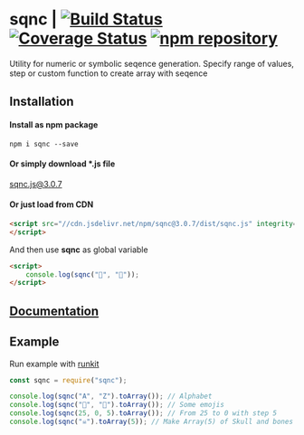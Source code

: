 # sqnc | [![Build Status](https://travis-ci.org/forceuser/sqnc.svg?branch=master)](https://travis-ci.org/forceuser/sqnc) [![Coverage Status](https://img.shields.io/codecov/c/github/forceuser/sqnc/master.svg)](https://codecov.io/gh/forceuser/sqnc) [![npm repository](https://img.shields.io/npm/v/sqnc.svg)](https://www.npmjs.com/package/sqnc)

Utility for numeric or symbolic seqence generation. Specify range of values, step or custom function to create array with seqence

## Installation

#### Install as npm package

```shell
npm i sqnc --save
```

#### Or simply download \*.js file

[sqnc.js@3.0.7](https://github.com/forceuser/sqnc/releases/download/3.0.7/sqnc.js)

#### Or just load from CDN

```html
<script src="//cdn.jsdelivr.net/npm/sqnc@3.0.7/dist/sqnc.js" integrity="sha512-3tikuegV0rx0lArqTp53bFeEFfgc9E9HuBpFkX2TqxP7PkIJ2Pdn/iMmUfna5VsUdEjN1fX6j1u2sgSbe0eGgQ==" crossorigin="anonymous">
</script>
```

And then use **sqnc** as global variable
```html
<script>
    console.log(sqnc("👶", "👰"));
</script>
```
## [Documentation](./DOCUMENTATION.md)

## Example

Run example with [runkit](https://npm.runkit.com/sqnc)

```js
const sqnc = require("sqnc");

console.log(sqnc("A", "Z").toArray()); // Alphabet
console.log(sqnc("👶", "👰").toArray()); // Some emojis
console.log(sqnc(25, 0, 5).toArray()); // From 25 to 0 with step 5
console.log(sqnc("☠").toArray(5)); // Make Array(5) of Skull and bones symbol

```
